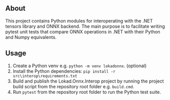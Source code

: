 ## About
This project contains Python modules for interoperating with the .NET tensors library and ONNX backend. The main purpose is to facilitate writing
pytest unit tests that compare ONNX operations in .NET with their Python and Numpy equivalents.

## Usage
1. Create a Python venv e.g. `python -m venv lokadonnx`. (optional)
2. Install the Python dependencies: `pip install -r src\interop\requirements.txt`
3. Build and publish the Lokad.Onnx.Interop project by running the project build script from the repository root folder e.g. `build.cmd`.
3. Run `pytest` from the repository root folder to run the Python test suite.
